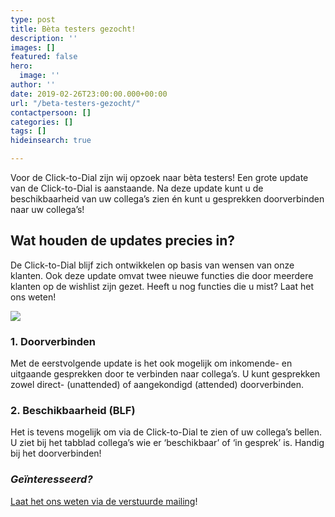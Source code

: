 ```yaml
---
type: post
title: Bèta testers gezocht!
description: ''
images: []
featured: false
hero:
  image: ''
author: ''
date: 2019-02-26T23:00:00.000+00:00
url: "/beta-testers-gezocht/"
contactpersoon: []
categories: []
tags: []
hideinsearch: true

---
```

Voor de Click-to-Dial zijn wij opzoek naar bèta testers! Een grote update van de Click-to-Dial is aanstaande. Na deze update kunt u de beschikbaarheid van uw collega’s zien én kunt u gesprekken doorverbinden naar uw collega’s!<!--more-->

## Wat houden de updates precies in?

De Click-to-Dial blijf zich ontwikkelen op basis van wensen van onze klanten. Ook deze update omvat twee nieuwe functies die door meerdere klanten op de wishlist zijn gezet. Heeft u nog functies die u mist? Laat het ons weten!

[![](https://www.callvoiptelefonie.nl/wp-content/uploads/2019/02/C2D-update-feb19.png)](https://mailchi.mp/callvoip/simmpl-feb19)

### 1. Doorverbinden

Met de eerstvolgende update is het ook mogelijk om inkomende- en uitgaande gesprekken door te verbinden naar collega’s. U kunt gesprekken zowel direct- (unattended) of aangekondigd (attended) doorverbinden.

### 2. Beschikbaarheid (BLF)

Het is tevens mogelijk om via de Click-to-Dial te zien of uw collega’s bellen. U ziet bij het tabblad collega’s wie er ‘beschikbaar’ of ‘in gesprek’ is. Handig bij het doorverbinden!

### _Geïnteresseerd?_

[Laat het ons weten via de verstuurde mailing](https://mailchi.mp/callvoip/simmpl-feb19)!